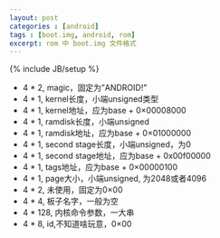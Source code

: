 ```yaml
---
layout: post
categories : [android]
tags : [boot.img, android, rom]
excerpt: rom 中 boot.img 文件格式
---
```

{% include JB/setup %}

* 4 * 2, magic，固定为”ANDROID!”
* 4 * 1, kernel长度，小端unsigned类型
* 4 * 1, kernel地址，应为base + 0×00008000
* 4 * 1, ramdisk长度，小端unsigned
* 4 * 1, ramdisk地址，应为base + 0×01000000
* 4 * 1, second stage长度，小端unsigned，为0
* 4 * 1, second stage地址，应为base + 0x00f00000
* 4 * 1, tags地址，应为base + 0×00000100
* 4 * 1, page大小，小端unsigned, 为2048或者4096
* 4 * 2, 未使用，固定为0×00
* 4 * 4, 板子名字，一般为空
* 4 * 128, 内核命令参数，一大串
* 4 * 8, id,不知道啥玩意，0×00